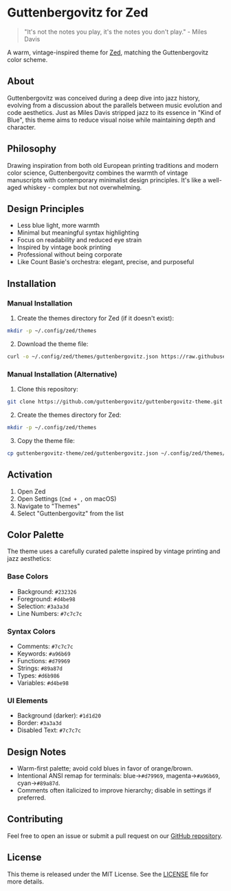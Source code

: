 # Guttenbergovitz for Zed

> "It's not the notes you play, it's the notes you don't play." - Miles Davis

A warm, vintage-inspired theme for [Zed](https://zed.dev/), matching the Guttenbergovitz color scheme.

## About

Guttenbergovitz was conceived during a deep dive into jazz history, evolving from a discussion about the parallels between music evolution and code aesthetics. Just as Miles Davis stripped jazz to its essence in "Kind of Blue", this theme aims to reduce visual noise while maintaining depth and character.

## Philosophy

Drawing inspiration from both old European printing traditions and modern color science, Guttenbergovitz combines the warmth of vintage manuscripts with contemporary minimalist design principles. It's like a well-aged whiskey - complex but not overwhelming.

## Design Principles

- Less blue light, more warmth
- Minimal but meaningful syntax highlighting
- Focus on readability and reduced eye strain
- Inspired by vintage book printing
- Professional without being corporate
- Like Count Basie's orchestra: elegant, precise, and purposeful

## Installation

### Manual Installation

1. Create the themes directory for Zed (if it doesn't exist):
```bash
mkdir -p ~/.config/zed/themes
```

2. Download the theme file:
```bash
curl -o ~/.config/zed/themes/guttenbergovitz.json https://raw.githubusercontent.com/guttenbergovitz/guttenbergovitz-theme/main/zed/guttenbergovitz.json
```

### Manual Installation (Alternative)

1. Clone this repository:
```bash
git clone https://github.com/guttenbergovitz/guttenbergovitz-theme.git
```

2. Create the themes directory for Zed:
```bash
mkdir -p ~/.config/zed/themes
```

3. Copy the theme file:
```bash
cp guttenbergovitz-theme/zed/guttenbergovitz.json ~/.config/zed/themes/
```

## Activation

1. Open Zed
2. Open Settings (`Cmd + ,` on macOS)
3. Navigate to "Themes"
4. Select "Guttenbergovitz" from the list

## Color Palette

The theme uses a carefully curated palette inspired by vintage printing and jazz aesthetics:

### Base Colors
- Background: `#232326`
- Foreground: `#d4be98`
- Selection: `#3a3a3d`
- Line Numbers: `#7c7c7c`

### Syntax Colors
- Comments: `#7c7c7c`
- Keywords: `#a96b69`
- Functions: `#d79969`
- Strings: `#89a87d`
- Types: `#d6b986`
- Variables: `#d4be98`

### UI Elements
- Background (darker): `#1d1d20`
- Border: `#3a3a3d`
- Disabled Text: `#7c7c7c`

## Design Notes

- Warm-first palette; avoid cold blues in favor of orange/brown.
- Intentional ANSI remap for terminals: blue→`#d79969`, magenta→`#a96b69`, cyan→`#89a87d`.
- Comments often italicized to improve hierarchy; disable in settings if preferred.

## Contributing

Feel free to open an issue or submit a pull request on our [GitHub repository](https://github.com/guttenbergovitz/guttenbergovitz-theme).

## License

This theme is released under the MIT License. See the [LICENSE](../LICENSE) file for more details. 
